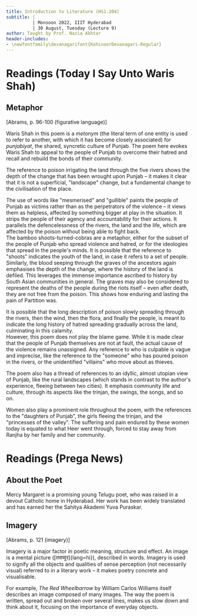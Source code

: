 ```yaml
---
title: Introduction to Literature (HS1.204)
subtitle: |
          | Monsoon 2022, IIIT Hyderabad
          | 30 August, Tuesday (Lecture 9)
author: Taught by Prof. Nazia Akhtar
header-includes:
- \newfontfamily\devanagarifont{KohinoorDevanagari-Regular}
---
```


# Readings (Today I Say Unto Waris Shah)
## Metaphor
[Abrams, p. 96-100 (figurative language)]

Waris Shah in this poem is a *metonym* (the literal term of one entity is used to refer to another, with which it has become closely associated) for *punjabiyat*, the shared, syncretic culture of Punjab. The poem here evokes Waris Shah to appeal to the people of Punjab to overcome their hatred and recall and rebuild the bonds of their community.

The reference to poison irrigating the land through the five rivers shows the depth of the change that has been wrought upon Punjab – it makes it clear that it is not a superficial, "landscape" change, but a fundamental change to the civilisation of the place.

The use of words like "mesmerised" and "gullible" paints the people of Punjab as victims rather than as the perpetrators of the violence – it views them as helpless, affected by something bigger at play in the situation. It strips the people of their agency and accountability for their actions. It parallels the defencelessness of the rivers, the land and the life, which are affected by the poison without being able to fight back.  
The bamboo shoots-turned-cobras are a metaphor, either for the subset of the people of Punjab who spread violence and hatred, or for the ideologies that spread in the people's minds. It is possible that the reference to "shoots" indicates the youth of the land, in case it refers to a set of people.  
Similarly, the blood seeping through the graves of the ancestors again emphasises the depth of the change, where the history of the land is defiled. This leverages the immense importance ascribed to history by South Asian communities in general. The graves may also be considered to represent the deaths of the people during the riots itself – even after death, they are not free from the poison. This shows how enduring and lasting the pain of Partition was.

It is possible that the long description of poison slowly spreading through the rivers, then the wind, then the flora, and finally the people, is meant to indicate the long history of hatred spreading gradually across the land, culminating in this calamity.  
However, this poem does not play the blame game. While it is made clear that the people of Punjab themselves are not at fault, the actual cause of the violence remains unassigned. Any reference to who is culpable is vague and imprecise, like the reference to the "someone" who has poured poison in the rivers, or the unidentified "villains" who move about as thieves.


The poem also has a thread of references to an idyllic, almost utopian view of Punjab, like the rural landscapes (which stands in contrast to the author's experience, fleeing between two cities). It emphasis community life and culture, through its aspects like the trinjan, the swings, the songs, and so on.

Women also play a prominent role throughout the poem, with the references to the "daughters of Punjab", the girls fleeing the trinjan, and the "princesses of the valley". The suffering and pain endured by these women today is equated to what Heer went through, forced to stay away from Ranjha by her family and her community.

# Readings (Prega News)
## About the Poet
Mercy Margaret is a promising young Telugu poet, who was raised in a devout Catholic home in Hyderabad. Her work has been widely translated and has earned her the Sahitya Akademi Yuva Puraskar.

## Imagery
[Abrams, p. 121 (imagery)]

Imagery is a major factor in poetic meaning, structure and effect. An image is a mental picture ([तसव्वुर]{lang=hi}), described in words. Imagery is used to signify all the objects and qualities of sense perception (not necessarily visual) referred to in a literary work – it makes poetry concrete and visualisable.

For example, *The Red Wheelbarrow* by William Carlos Williams itself describes an image composed of many images. The way the poem is written, spread out and broken over several lines, makes us slow down and think about it, focusing on the importance of everyday objects.